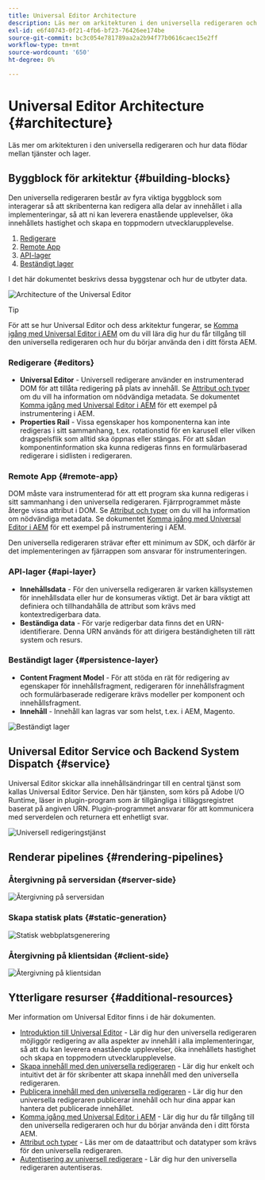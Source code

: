 ```yaml
---
title: Universal Editor Architecture
description: Läs mer om arkitekturen i den universella redigeraren och hur data flödar mellan tjänster och lager.
exl-id: e6f40743-0f21-4fb6-bf23-76426ee174be
source-git-commit: bc3c054e781789aa2a2b94f77b0616caec15e2ff
workflow-type: tm+mt
source-wordcount: '650'
ht-degree: 0%

---
```



# Universal Editor Architecture {#architecture}

Läs mer om arkitekturen i den universella redigeraren och hur data flödar mellan tjänster och lager.

## Byggblock för arkitektur {#building-blocks}

Den universella redigeraren består av fyra viktiga byggblock som interagerar så att skribenterna kan redigera alla delar av innehållet i alla implementeringar, så att ni kan leverera enastående upplevelser, öka innehållets hastighet och skapa en toppmodern utvecklarupplevelse.

1. [Redigerare](#editors)
1. [Remote App](#remote-app)
1. [API-lager](#api-layer)
1. [Beständigt lager](#persistence-layer)

I det här dokumentet beskrivs dessa byggstenar och hur de utbyter data.

![Architecture of the Universal Editor](assets/architecture.png)

>[!TIP]
>
>För att se hur Universal Editor och dess arkitektur fungerar, se [Komma igång med Universal Editor i AEM](getting-started.md) om du vill lära dig hur du får tillgång till den universella redigeraren och hur du börjar använda den i ditt första AEM.

### Redigerare {#editors}

* **Universal Editor** - Universell redigerare använder en instrumenterad DOM för att tillåta redigering på plats av innehåll. Se [Attribut och typer](attributes-types.md) om du vill ha information om nödvändiga metadata. Se dokumentet [Komma igång med Universal Editor i AEM](getting-started.md) för ett exempel på instrumentering i AEM.
* **Properties Rail** - Vissa egenskaper hos komponenterna kan inte redigeras i sitt sammanhang, t.ex. rotationstid för en karusell eller vilken dragspelsflik som alltid ska öppnas eller stängas. För att sådan komponentinformation ska kunna redigeras finns en formulärbaserad redigerare i sidlisten i redigeraren.

### Remote App {#remote-app}

DOM måste vara instrumenterad för att ett program ska kunna redigeras i sitt sammanhang i den universella redigeraren. Fjärrprogrammet måste återge vissa attribut i DOM. Se [Attribut och typer](attributes-types.md) om du vill ha information om nödvändiga metadata. Se dokumentet [Komma igång med Universal Editor i AEM](getting-started.md) för ett exempel på instrumentering i AEM.

Den universella redigeraren strävar efter ett minimum av SDK, och därför är det implementeringen av fjärrappen som ansvarar för instrumenteringen.

### API-lager {#api-layer}

* **Innehållsdata** - För den universella redigeraren är varken källsystemen för innehållsdata eller hur de konsumeras viktigt. Det är bara viktigt att definiera och tillhandahålla de attribut som krävs med kontextredigerbara data.
* **Beständiga data** - För varje redigerbar data finns det en URN-identifierare. Denna URN används för att dirigera beständigheten till rätt system och resurs.

### Beständigt lager {#persistence-layer}

* **Content Fragment Model** - För att stöda en rät för redigering av egenskaper för innehållsfragment, redigeraren för innehållsfragment och formulärbaserade redigerare krävs modeller per komponent och innehållsfragment.
* **Innehåll** - Innehåll kan lagras var som helst, t.ex. i AEM, Magento.

![Beständigt lager](assets/persistence-layer.png)

## Universal Editor Service och Backend System Dispatch {#service}

Universal Editor skickar alla innehållsändringar till en central tjänst som kallas Universal Editor Service. Den här tjänsten, som körs på Adobe I/O Runtime, läser in plugin-program som är tillgängliga i tilläggsregistret baserat på angiven URN. Plugin-programmet ansvarar för att kommunicera med serverdelen och returnera ett enhetligt svar.

![Universell redigeringstjänst](assets/universal-editor-service.png)

## Renderar pipelines {#rendering-pipelines}

### Återgivning på serversidan {#server-side}

![Återgivning på serversidan](assets/server-side.png)

### Skapa statisk plats {#static-generation}

![Statisk webbplatsgenerering](assets/static-generation.png)

### Återgivning på klientsidan {#client-side}

![Återgivning på klientsidan](assets/client-side.png)

## Ytterligare resurser {#additional-resources}

Mer information om Universal Editor finns i de här dokumenten.

* [Introduktion till Universal Editor](introduction.md) - Lär dig hur den universella redigeraren möjliggör redigering av alla aspekter av innehåll i alla implementeringar, så att du kan leverera enastående upplevelser, öka innehållets hastighet och skapa en toppmodern utvecklarupplevelse.
* [Skapa innehåll med den universella redigeraren](authoring.md) - Lär dig hur enkelt och intuitivt det är för skribenter att skapa innehåll med den universella redigeraren.
* [Publicera innehåll med den universella redigeraren](publishing.md) - Lär dig hur den universella redigeraren publicerar innehåll och hur dina appar kan hantera det publicerade innehållet.
* [Komma igång med Universal Editor i AEM](getting-started.md) - Lär dig hur du får tillgång till den universella redigeraren och hur du börjar använda den i ditt första AEM.
* [Attribut och typer](attributes-types.md) - Läs mer om de dataattribut och datatyper som krävs för den universella redigeraren.
* [Autentisering av universell redigerare](authentication.md) - Lär dig hur den universella redigeraren autentiseras.
